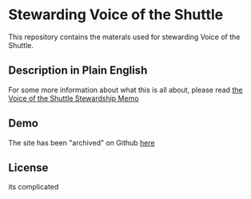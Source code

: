 # Stewarding Voice of the Shuttle

This repository contains the materals used for stewarding Voice of the Shuttle.


## Description in Plain English

For some more information about what this is all about, please read [the Voice of the Shuttle Stewardship Memo](https://github.com/mcburton/steward-vos/wiki/memo-one)

## Demo

The site has been "archived" on Github [here](https://github.com/mcburton/vos-archive)


## License

its complicated